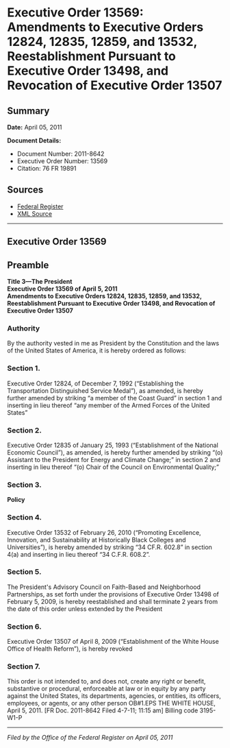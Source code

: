 # Executive Order 13569: Amendments to Executive Orders 12824, 12835, 12859, and 13532, Reestablishment Pursuant to Executive Order 13498, and Revocation of Executive Order 13507

## Summary

**Date:** April 05, 2011

**Document Details:**
- Document Number: 2011-8642
- Executive Order Number: 13569
- Citation: 76 FR 19891

## Sources
- [Federal Register](https://www.federalregister.gov/documents/2011/04/08/2011-8642/amendments-to-executive-orders-12824-12835-12859-and-13532-reestablishment-pursuant-to-executive)
- [XML Source](https://www.federalregister.gov/documents/full_text/xml/2011/04/08/2011-8642.xml)

---

## Executive Order 13569

## Preamble

**Title 3—The President**  
**Executive Order 13569 of April 5, 2011**  
**Amendments to Executive Orders 12824, 12835, 12859, and 13532, Reestablishment Pursuant to Executive Order 13498, and Revocation of Executive Order 13507**

### Authority

By the authority vested in me as President by the Constitution and the laws of the United States of America, it is hereby ordered as follows:
### Section 1.

Executive Order 12824, of December 7, 1992 (“Establishing the Transportation Distinguished Service Medal”), as amended, is hereby further amended by striking “a member of the Coast Guard” in section 1 and inserting in lieu thereof “any member of the Armed Forces of the United States”
### Section 2.

Executive Order 12835 of January 25, 1993 (“Establishment of the National Economic Council”), as amended, is hereby further amended by striking “(o) Assistant to the President for Energy and Climate Change;” in section 2 and inserting in lieu thereof “(o) Chair of the Council on Environmental Quality;”
### Section 3.

**Policy**

### Section 4.

Executive Order 13532 of February 26, 2010 (“Promoting Excellence, Innovation, and Sustainability at Historically Black Colleges and Universities”), is hereby amended by striking “34 CF.R. 602.8” in section 4(a) and inserting in lieu thereof “34 C.F.R. 608.2”.
### Section 5.

The President's Advisory Council on Faith-Based and Neighborhood Partnerships, as set forth under the provisions of Executive Order 13498 of February 5, 2009, is hereby reestablished and shall terminate 2 years from the date of this order unless extended by the President
### Section 6.

Executive Order 13507 of April 8, 2009 (“Establishment of the White House Office of Health Reform”), is hereby revoked
### Section 7.

This order is not intended to, and does not, create any right or benefit, substantive or procedural, enforceable at law or in equity by any party against the United States, its departments, agencies, or entities, its officers, employees, or agents, or any other person
OB#1.EPS
THE WHITE HOUSE,
April 5, 2011.
[FR Doc. 2011-8642
Filed 4-7-11; 11:15 am]
Billing code 3195-W1-P

---

*Filed by the Office of the Federal Register on April 05, 2011*
